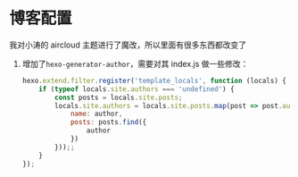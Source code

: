 # 博客配置

我对小涛的 aircloud 主题进行了魔改，所以里面有很多东西都改变了

1. 增加了`hexo-generator-author`，需要对其 index.js 做一些修改：

   ```javascript
   hexo.extend.filter.register('template_locals', function (locals) {
       if (typeof locals.site.authors === 'undefined') {
           const posts = locals.site.posts;
           locals.site.authors = locals.site.posts.map(post => post.author).unique().map(author => ({
               name: author,
               posts: posts.find({
                   author
               })
           }));;
       }
   });
   ```


